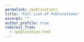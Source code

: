 ```yaml
---
permalink: /publication/
title: "Full List of Publications"
excerpt: ""
author_profile: true
redirect_from: 
  - /publication.html
---
```


<div id="show_bib"></div>

<script src="https://cdn.jsdelivr.net/npm/jquery@3.7.1/dist/jquery.min.js"></script>
<script src="/assets/js/bibtex_js.js"></script>
<script>
    // load the bibtex file from the server: /assets/bibtex/myref.bib
    let bibtex_file = "/assets/bibtex/myref.bib";
    let myname = "Yuqiang Sun";
    let parser = new BibtexParser();
    var fixValue = function (value) {
        value = value.replace(/\\glqq\s?/g, "&bdquo;");
        value = value.replace(/\\grqq\s?/g, '&rdquo;');
        value = value.replace(/\\ /g, '&nbsp;');
        value = value.replace(/\\url/g, '');
        value = value.replace(/---/g, '&mdash;');
        value = value.replace(/{\\"a}/g, '&auml;');
        value = value.replace(/\{\\"o\}/g, '&ouml;');
        value = value.replace(/{\\"u}/g, '&uuml;');
        value = value.replace(/{\\"A}/g, '&Auml;');
        value = value.replace(/{\\"O}/g, '&Ouml;');
        value = value.replace(/{\\"U}/g, '&Uuml;');
        value = value.replace(/\\ss/g, '&szlig;');
        value = value.replace(/\{(.*?)\}/g, '$1');
        return value;
    }
    var ccfBadge = function(value){
        if (value == "A"){
            var badge = "<img src='https://img.shields.io/badge/CCF-A-red?style=flat-square'>"
        }else if (value == "B"){
            var badge = "<img src='https://img.shields.io/badge/CCF-B-blue?style=flat-square'>"
        }else if (value == "C"){
            var badge = "<img src='https://img.shields.io/badge/CCF-C-green?style=flat-square'>"
        }else{
            var badge = ""
        }
        return badge;
    }
    var awardBadge = function(value){
        var badge = "<img src='https://img.shields.io/badge/" + value + "-gold?style=flat-square'>";
        return badge;
    }
    var authorBold = function(value){
        // first split by end
        var authors = value.split(" and ");
        // for each author, if the author name contains comma, then remove the comma and change the order
        for (var i = 0; i < authors.length; i++){
            var author = authors[i];
            if (author.indexOf(",") > 0){
                var name = author.split(",");
                authors[i] = name[1].trim() + " " + name[0].trim();
            }
        }
        // finally, join the authors and bold the name in myname
        var author = authors.join(", ");
        author = author.replace(myname, "<b>" + myname + "</b>");
        return author;
    }
    function getRemote(remote_url) {
    return $.ajax({
        type: "GET",
        url: remote_url,
        async: false
    }).responseText;
}   bibtex_string = getRemote(bibtex_file);
    parser.setInput(bibtex_string);
    parser.bibtex();
    let entries = Object.values(parser.getEntries());
    let html = "<ul>";
    // sort by year, descending
    entries.sort(function(a, b) {
        return b["YEAR"] - a["YEAR"];
    });
    let prev_year = 0;
    for(let entry of entries) {
        let title = fixValue(entry["TITLE"]);
        let author = fixValue(entry["AUTHOR"]);
        let year = entry["YEAR"];
        if ("JOURNAL" in entry) {
            var venue = fixValue(entry["JOURNAL"]);
        } else if ("BOOKTITLE" in entry) {
            var venue = fixValue(entry["BOOKTITLE"]);
        } else if ("SCHOOL" in entry) {
            var venue = fixValue(entry["SCHOOL"]);
        } else if ("PUBLISHER" in entry) {
            var venue = fixValue(entry["PUBLISHER"]);
        } else {
            var venue = "";
        }
        if ("CCF" in entry) {
            var ccf = ccfBadge(entry["CCF"]);
        } else {
            var ccf = "";
        }
        if ("AWARD" in entry){
            var award = awardBadge(entry["AWARD"]);
        } else {
            var award = "";
        }
        if("OPENSOURCE" in entry){
            var opensource = "<li>This paper is open-sourced at <a href='" + entry["OPENSOURCE"] + "'>this website</a>.</li>";
        }else{
            var opensource = "";
        }
        html += "<li>";
        html += "<span>" + year + ", " + title + "</span>\n" + ccf + award;
        html += "<ul>";
        html += "<li>" + authorBold(author) + "</li>";
        html += "<li>" + venue + "</li>";
        html += opensource;
        html += "</ul>";
        html += "</li>";
    }
    html += "</ul>";
    document.getElementById("show_bib").innerHTML = html;
</script>
